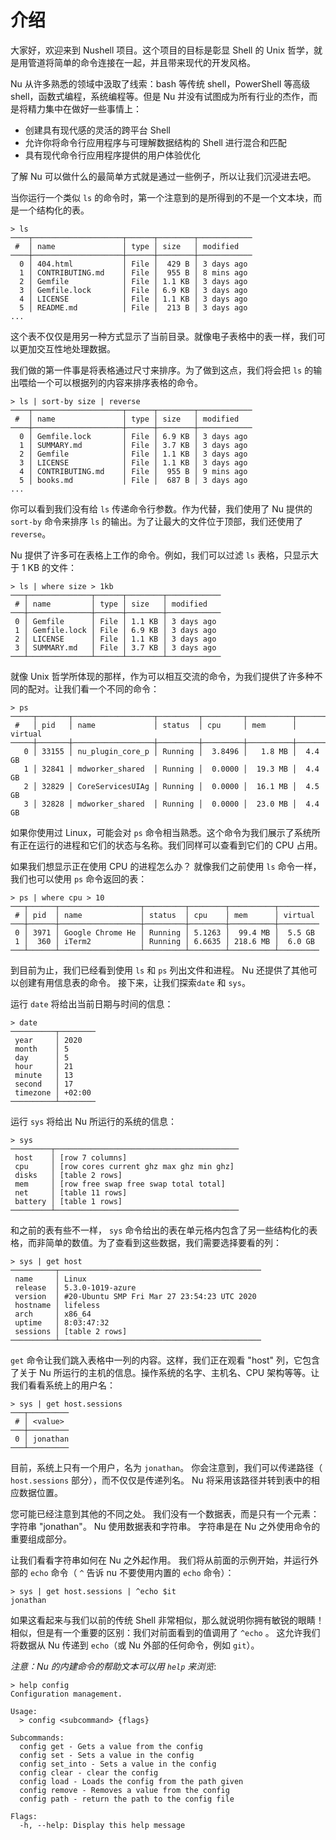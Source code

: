 # 介绍

大家好，欢迎来到 Nushell 项目。这个项目的目标是彰显 Shell 的 Unix 哲学，就是用管道将简单的命令连接在一起，并且带来现代的开发风格。

Nu 从许多熟悉的领域中汲取了线索：bash 等传统 shell，PowerShell 等高级 shell，函数式编程，系统编程等。但是 Nu 并没有试图成为所有行业的杰作，而是将精力集中在做好一些事情上：

- 创建具有现代感的灵活的跨平台 Shell
- 允许你将命令行应用程序与可理解数据结构的 Shell 进行混合和匹配
- 具有现代命令行应用程序提供的用户体验优化

了解 Nu 可以做什么的最简单方式就是通过一些例子，所以让我们沉浸进去吧。

当你运行一个类似 `ls` 的命令时，第一个注意到的是所得到的不是一个文本块，而是一个结构化的表。

```
> ls
────┬────────────────────┬──────┬────────┬────────────
 #  │ name               │ type │ size   │ modified
────┼────────────────────┼──────┼────────┼────────────
  0 │ 404.html           │ File │  429 B │ 3 days ago
  1 │ CONTRIBUTING.md    │ File │  955 B │ 8 mins ago
  2 │ Gemfile            │ File │ 1.1 KB │ 3 days ago
  3 │ Gemfile.lock       │ File │ 6.9 KB │ 3 days ago
  4 │ LICENSE            │ File │ 1.1 KB │ 3 days ago
  5 │ README.md          │ File │  213 B │ 3 days ago
...
```

这个表不仅仅是用另一种方式显示了当前目录。就像电子表格中的表一样，我们可以更加交互性地处理数据。

我们做的第一件事是将表格通过尺寸来排序。为了做到这点，我们将会把 `ls` 的输出喂给一个可以根据列的内容来排序表格的命令。

```
> ls | sort-by size | reverse
────┬────────────────────┬──────┬────────┬────────────
 #  │ name               │ type │ size   │ modified
────┼────────────────────┼──────┼────────┼────────────
  0 │ Gemfile.lock       │ File │ 6.9 KB │ 3 days ago
  1 │ SUMMARY.md         │ File │ 3.7 KB │ 3 days ago
  2 │ Gemfile            │ File │ 1.1 KB │ 3 days ago
  3 │ LICENSE            │ File │ 1.1 KB │ 3 days ago
  4 │ CONTRIBUTING.md    │ File │  955 B │ 9 mins ago
  5 │ books.md           │ File │  687 B │ 3 days ago
...
```

你可以看到我们没有给 `ls` 传递命令行参数。作为代替，我们使用了 Nu 提供的 `sort-by` 命令来排序 `ls` 的输出。为了让最大的文件位于顶部，我们还使用了 `reverse`。

Nu 提供了许多可在表格上工作的命令。例如，我们可以过滤 `ls` 表格，只显示大于 1 KB 的文件：

```
> ls | where size > 1kb
───┬──────────────┬──────┬────────┬────────────
 # │ name         │ type │ size   │ modified
───┼──────────────┼──────┼────────┼────────────
 0 │ Gemfile      │ File │ 1.1 KB │ 3 days ago
 1 │ Gemfile.lock │ File │ 6.9 KB │ 3 days ago
 2 │ LICENSE      │ File │ 1.1 KB │ 3 days ago
 3 │ SUMMARY.md   │ File │ 3.7 KB │ 3 days ago
───┴──────────────┴──────┴────────┴────────────
```

就像 Unix 哲学所体现的那样，作为可以相互交流的命令，为我们提供了许多种不同的配对。让我们看一个不同的命令：

```
> ps
─────┬───────┬──────────────────┬─────────┬─────────┬──────────┬─────────
 #   │ pid   │ name             │ status  │ cpu     │ mem      │ virtual
─────┼───────┼──────────────────┼─────────┼─────────┼──────────┼─────────
   0 │ 33155 │ nu_plugin_core_p │ Running │  3.8496 │   1.8 MB │  4.4 GB
   1 │ 32841 │ mdworker_shared  │ Running │  0.0000 │  19.3 MB │  4.4 GB
   2 │ 32829 │ CoreServicesUIAg │ Running │  0.0000 │  16.1 MB │  4.5 GB
   3 │ 32828 │ mdworker_shared  │ Running │  0.0000 │  23.0 MB │  4.4 GB
```

如果你使用过 Linux，可能会对 `ps` 命令相当熟悉。这个命令为我们展示了系统所有正在运行的进程和它们的状态与名称。我们同样可以查看到它们的 CPU 占用。

如果我们想显示正在使用 CPU 的进程怎么办？ 就像我们之前使用 `ls` 命令一样，我们也可以使用 `ps` 命令返回的表：

```
> ps | where cpu > 10
───┬──────┬──────────────────┬─────────┬────────┬──────────┬─────────
 # │ pid  │ name             │ status  │ cpu    │ mem      │ virtual
───┼──────┼──────────────────┼─────────┼────────┼──────────┼─────────
 0 │ 3971 │ Google Chrome He │ Running │ 5.1263 │  99.4 MB │  5.5 GB
 1 │  360 │ iTerm2           │ Running │ 6.6635 │ 218.6 MB │  6.0 GB
───┴──────┴──────────────────┴─────────┴────────┴──────────┴─────────
```

到目前为止，我们已经看到使用 `ls` 和 `ps` 列出文件和进程。 Nu 还提供了其他可以创建有用信息表的命令。 接下来，让我们探索`date` 和 `sys`。

运行 `date` 将给出当前日期与时间的信息：

```
> date
──────────┬────────
 year     │ 2020
 month    │ 5
 day      │ 5
 hour     │ 21
 minute   │ 13
 second   │ 17
 timezone │ +02:00
──────────┴────────
```

运行 `sys` 将给出 Nu 所运行的系统的信息：

```
> sys
─────────┬─────────────────────────────────────────
 host    │ [row 7 columns]
 cpu     │ [row cores current ghz max ghz min ghz]
 disks   │ [table 2 rows]
 mem     │ [row free swap free swap total total]
 net     │ [table 11 rows]
 battery │ [table 1 rows]
─────────┴─────────────────────────────────────────
```

和之前的表有些不一样， `sys` 命令给出的表在单元格内包含了另一些结构化的表格，而非简单的数值。为了查看到这些数据，我们需要选择要看的列：

```
> sys | get host
──────────┬─────────────────────────────────────────────
 name     │ Linux
 release  │ 5.3.0-1019-azure
 version  │ #20-Ubuntu SMP Fri Mar 27 23:54:23 UTC 2020
 hostname │ lifeless
 arch     │ x86_64
 uptime   │ 8:03:47:32
 sessions │ [table 2 rows]
──────────┴─────────────────────────────────────────────
```

`get` 命令让我们跳入表格中一列的内容。这样，我们正在观看 "host" 列，它包含了关于 Nu 所运行的主机的信息。操作系统的名字、主机名、CPU 架构等等。让我们看看系统上的用户名：

```
> sys | get host.sessions
───┬─────────
 # │ <value>
───┼─────────
 0 │ jonathan
───┴─────────
```

目前，系统上只有一个用户，名为 `jonathan`。 你会注意到，我们可以传递路径（ `host.sessions` 部分），而不仅仅是传递列名。 Nu 将采用该路径并转到表中的相应数据位置。

您可能已经注意到其他的不同之处。 我们没有一个数据表，而是只有一个元素：字符串 "jonathan"。 Nu 使用数据表和字符串。 字符串是在 Nu 之外使用命令的重要组成部分。

让我们看看字符串如何在 Nu 之外起作用。 我们将从前面的示例开始，并运行外部的 `echo` 命令（ `^` 告诉 nu 不要使用内置的 `echo` 命令）：

```
> sys | get host.sessions | ^echo $it
jonathan
```

如果这看起来与我们以前的传统 Shell 非常相似，那么就说明你拥有敏锐的眼睛！ 相似，但是有一个重要的区别：我们对前面看到的值调用了 `^echo` 。 这允许我们将数据从 Nu 传递到 `echo`（或 Nu 外部的任何命令，例如 `git`）。

_注意：Nu 的内建命令的帮助文本可以用 `help` 来浏览_:

```
> help config
Configuration management.

Usage:
  > config <subcommand> {flags}

Subcommands:
  config get - Gets a value from the config
  config set - Sets a value in the config
  config set_into - Sets a value in the config
  config clear - clear the config
  config load - Loads the config from the path given
  config remove - Removes a value from the config
  config path - return the path to the config file

Flags:
  -h, --help: Display this help message
```
